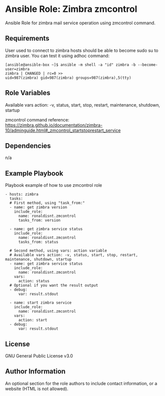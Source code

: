 Ansible Role: Zimbra zmcontrol
=========

Ansible Role for zimbra mail service operation using zmcontrol command.

Requirements
------------

User used to connect to zimbra hosts should be able to become sudo su to zimbra user.
You can test it using adhoc command:

    [ansible@ansible-box ~]$ ansible -m shell -a "id" zimbra -b --become-user=zimbra
    zimbra | CHANGED | rc=0 >>
    uid=987(zimbra) gid=987(zimbra) groups=987(zimbra),5(tty)
    

Role Variables
--------------

Available vars action: -v, status, start, stop, restart, maintenance, shutdown, startup

zmcontrol command reference: https://zimbra.github.io/documentation/zimbra-10/adminguide.html#_zmcontrol_startstoprestart_service

Dependencies
------------

n/a

Example Playbook
----------------

Playbook example of how to use zmcontrol role

    - hosts: zimbra
      tasks:
      # First method, using "task_from:"
      - name: get zimbra version
        include_role:
          name: ronaldisnt.zmcontrol
          tasks_from: version

      - name: get zimbra service status
        include_role:
          name: ronaldisnt.zmcontrol
          tasks_from: status

      # Second method, using vars: action variable
      # Available vars action: -v, status, start, stop, restart, maintenance, shutdown, startup
      - name: get zimbra service status
        include_role:
          name: ronaldisnt.zmcontrol
        vars:
          action: status
      # Optional if you want the result output    
      - debug:
          var: result.stdout

      - name: start zimbra service
        include_role:
          name: ronaldisnt.zmcontrol
        vars:
          action: start
      - debug:
          var: result.stdout

License
-------

GNU General Public License v3.0

Author Information
------------------

An optional section for the role authors to include contact information, or a website (HTML is not allowed).
